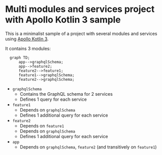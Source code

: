 # Multi modules and services project with Apollo Kotlin 3 sample

This is a minimalist sample of a project with several modules and services
using [Apollo Kotlin 3](https://www.apollographql.com/docs/kotlin).

It contains 3 modules:

```mermaid
  graph TD;
      app-->graphqlSchema;
      app-->feature2;
      feature2-->feature1;
      feature1-->graphqlSchema;
      feature2-->graphqlSchema;
```

- `graphqlSchema`
  - Contains the GraphQL schema for 2 services
  - Defines 1 query for each service
- `feature1`
  - Depends on `graphqlSchema`
  - Defines 1 additional query for each service
- `feature2`
  - Depends on `feature1`
  - Depends on `graphqlSchema`
  - Defines 1 additional query for each service
- `app`
  - Depends on `graphqlSchema`, `feature2` (and transitively on `feature1`)
